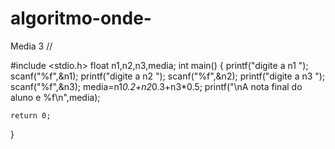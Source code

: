 # algoritmo-onde-
Media 3 //


#include <stdio.h>
float n1,n2,n3,media;
int main()
{
    printf("digite a n1 ");
    scanf("%f",&n1);
    printf("digite a n2 ");
    scanf("%f",&n2);
    printf("digite a n3 ");
    scanf("%f",&n3);
    media=n1*0.2+n2*0.3+n3*0.5;
    printf("\nA nota final do aluno e %f\n",media);
    

    return 0;
}
